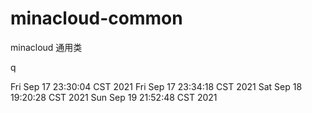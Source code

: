 # minacloud-common

minacloud 通用类

q

Fri Sep 17 23:30:04 CST 2021
Fri Sep 17 23:34:18 CST 2021
Sat Sep 18 19:20:28 CST 2021
Sun Sep 19 21:52:48 CST 2021
